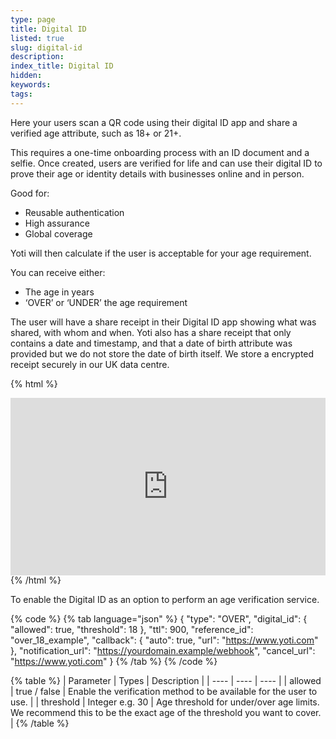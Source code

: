 ```yaml
---
type: page
title: Digital ID
listed: true
slug: digital-id
description: 
index_title: Digital ID
hidden: 
keywords: 
tags: 
---
```


Here your users scan a QR code using their digital ID app and share a verified age attribute, such as 18+ or 21+.

This requires a one-time onboarding process with an ID document and a selfie. Once created, users are verified for life and can use their digital ID to prove their age or identity details with businesses online and in person.

Good for:

- Reusable authentication
- High assurance
- Global coverage

Yoti will then calculate if the user is acceptable for your age requirement.

You can receive either:

- The age in years
- ‘OVER’ or ‘UNDER’ the age requirement

The user will have a share receipt in their Digital ID app showing what was shared, with whom and when. Yoti also has a share receipt that only contains a date and timestamp, and that a date of birth attribute was provided but we do not store the date of birth itself. We store a encrypted receipt securely in our UK data centre.

{% html %}
<div style="padding:56.25% 0 0 0;position:relative;"><iframe src="https://player.vimeo.com/video/647416655?h=a65d8071f2&amp;badge=0&amp;autopause=0&amp;player_id=0&amp;app_id=58479&dnt=1" frameborder="0" allow="autoplay; fullscreen; picture-in-picture" allowfullscreen style="position:absolute;top:0;left:0;width:100%;height:100%;" title="AVS_YOTI_APP_SHORT.mp4"></iframe></div><script src="https://player.vimeo.com/api/player.js"></script>
{% /html %}

To enable the Digital ID as an option to perform an age verification service.

{% code %}
{% tab language="json" %}
{
    "type": "OVER",
    "digital_id": {
        "allowed": true,
        "threshold": 18
    },
    "ttl": 900,
    "reference_id": "over_18_example",
    "callback": {
       "auto": true,
       "url": "https://www.yoti.com"
    },
    "notification_url": "https://yourdomain.example/webhook",
    "cancel_url": "https://www.yoti.com"
}
{% /tab %}
{% /code %}

{% table %}
| Parameter | Types | Description | 
| ---- | ---- | ---- | 
| allowed | true / false | Enable the verification method to be available for the user to use. | 
| threshold | Integer e.g. 30 | Age threshold for under/over age limits. We recommend this to be the exact age of the threshold you want to cover. | 
{% /table %}